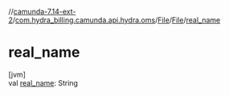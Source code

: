 //[camunda-7.14-ext-2](../../../../index.md)/[com.hydra_billing.camunda.api.hydra.oms](../../index.md)/[File](../index.md)/[File](index.md)/[real_name](real_name.md)

# real_name

[jvm]\
val [real_name](real_name.md): String
